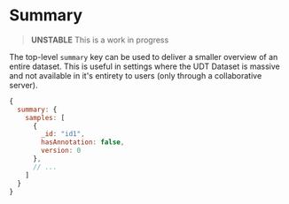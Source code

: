 # Summary

> **UNSTABLE** This is a work in progress

The top-level `summary` key can be used to deliver a smaller overview of an entire dataset. This is useful in settings where the UDT Dataset is massive and
not available in it's entirety to users (only through a collaborative server).

```javascript
{
  summary: {
    samples: [
      {
        _id: "id1",
        hasAnnotation: false,
        version: 0
      },
      // ...
    ]
  }
}
```
